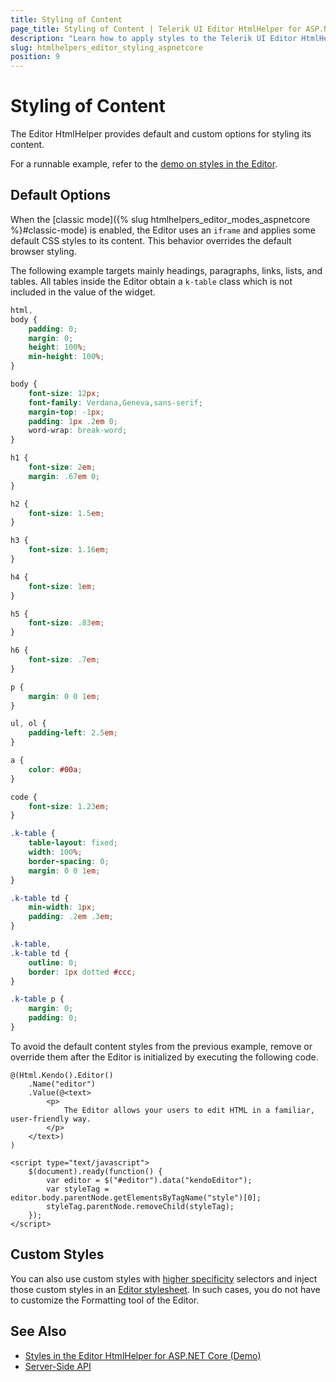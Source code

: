 ```yaml
---
title: Styling of Content
page_title: Styling of Content | Telerik UI Editor HtmlHelper for ASP.NET Core
description: "Learn how to apply styles to the Telerik UI Editor HtmlHelper for ASP.NET Core (MVC 6 or ASP.NET Core MVC)."
slug: htmlhelpers_editor_styling_aspnetcore
position: 9
---
```


# Styling of Content

The Editor HtmlHelper provides default and custom options for styling its content.

For a runnable example, refer to the [demo on styles in the Editor](https://demos.telerik.com/aspnet-core/editor/styles).

## Default Options

When the [classic mode]({% slug htmlhelpers_editor_modes_aspnetcore %}#classic-mode) is enabled, the Editor uses an `iframe` and applies some default CSS styles to its content. This behavior overrides the default browser styling.

The following example targets mainly headings, paragraphs, links, lists, and tables. All tables inside the Editor obtain a `k-table` class which is not included in the value of the widget.

```css
html,
body {
    padding: 0;
    margin: 0;
    height: 100%;
    min-height: 100%;
}

body {
    font-size: 12px;
    font-family: Verdana,Geneva,sans-serif;
    margin-top: -1px;
    padding: 1px .2em 0;
    word-wrap: break-word;
}

h1 {
    font-size: 2em;
    margin: .67em 0;
}

h2 {
    font-size: 1.5em;
}

h3 {
    font-size: 1.16em;
}

h4 {
    font-size: 1em;
}

h5 {
    font-size: .83em;
}

h6 {
    font-size: .7em;
}

p {
    margin: 0 0 1em;
}

ul, ol {
    padding-left: 2.5em;
}

a {
    color: #00a;
}

code {
    font-size: 1.23em;
}

.k-table {
    table-layout: fixed;
    width: 100%;
    border-spacing: 0;
    margin: 0 0 1em;
}

.k-table td {
    min-width: 1px;
    padding: .2em .3em;
}

.k-table,
.k-table td {
    outline: 0;
    border: 1px dotted #ccc;
}

.k-table p {
    margin: 0;
    padding: 0;
}
```

To avoid the default content styles from the previous example, remove or override them after the Editor is initialized by executing the following code.

```
@(Html.Kendo().Editor()
    .Name("editor")
    .Value(@<text>
        <p>
            The Editor allows your users to edit HTML in a familiar, user-friendly way.
        </p>
    </text>)
)

<script type="text/javascript">
    $(document).ready(function() {
        var editor = $("#editor").data("kendoEditor");
        var styleTag = editor.body.parentNode.getElementsByTagName("style")[0];
        styleTag.parentNode.removeChild(styleTag);
    });
</script>
```

## Custom Styles

You can also use custom styles with [higher specificity](https://developer.mozilla.org/en-US/docs/Web/CSS/Specificity) selectors and inject those custom styles in an [Editor stylesheet](https://demos.telerik.com/aspnet-core/editor/styles). In such cases, you do not have to customize the Formatting tool of the Editor.

## See Also

* [Styles in the Editor HtmlHelper for ASP.NET Core (Demo)](https://demos.telerik.com/aspnet-core/editor/styles)
* [Server-Side API](/api/editor)
